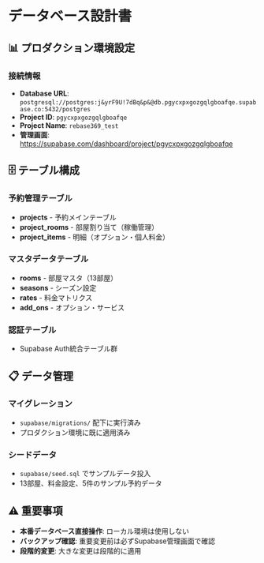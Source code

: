 # データベース設計書

## 📊 プロダクション環境設定

### 接続情報
- **Database URL**: `postgresql://postgres:j&yrF9U!7dBq&p&@db.pgycxpxgozgqlgboafqe.supabase.co:5432/postgres`
- **Project ID**: `pgycxpxgozgqlgboafqe`
- **Project Name**: `rebase369_test`
- **管理画面**: https://supabase.com/dashboard/project/pgycxpxgozgqlgboafqe

## 🗄️ テーブル構成

### 予約管理テーブル
- **projects** - 予約メインテーブル
- **project_rooms** - 部屋割り当て（稼働管理）
- **project_items** - 明細（オプション・個人料金）

### マスタデータテーブル
- **rooms** - 部屋マスタ（13部屋）
- **seasons** - シーズン設定
- **rates** - 料金マトリクス
- **add_ons** - オプション・サービス

### 認証テーブル
- Supabase Auth統合テーブル群

## 📋 データ管理

### マイグレーション
- `supabase/migrations/` 配下に実行済み
- プロダクション環境に既に適用済み

### シードデータ
- `supabase/seed.sql` でサンプルデータ投入
- 13部屋、料金設定、5件のサンプル予約データ

## ⚠️ 重要事項
- **本番データベース直接操作**: ローカル環境は使用しない
- **バックアップ確認**: 重要変更前は必ずSupabase管理画面で確認
- **段階的変更**: 大きな変更は段階的に適用